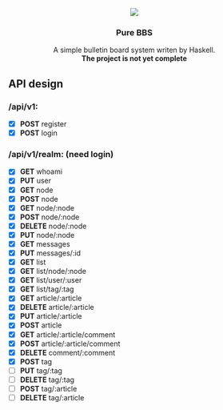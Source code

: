 <p align="center">
<img src=https://gitcdn.xyz/repo/codehz/purebbs/master/logo.svg>
<h3 align="center">Pure BBS</h3>
</p>
<p align="center">
A simple bulletin board system writen by Haskell.<br>
<b>The project is not yet complete</b>
</p>

## API design

### /api/v1:
- [x] **POST** register
- [x] **POST** login

### /api/v1/realm: (need login)
- [x] **GET**       whoami
- [x] **PUT**       user
- [x] **GET**       node
- [x] **POST**      node
- [x] **GET**       node/:node
- [x] **POST**      node/:node
- [x] **DELETE**    node/:node
- [x] **PUT**       node/:node
- [x] **GET**       messages
- [x] **PUT**       messages/:id
- [x] **GET**       list
- [x] **GET**       list/node/:node
- [x] **GET**       list/user/:user
- [x] **GET**       list/tag/:tag
- [x] **GET**       article/:article
- [x] **DELETE**    article/:article
- [x] **PUT**       article/:article
- [x] **POST**      article
- [x] **GET**       article/:article/comment
- [x] **POST**      article/:article/comment
- [x] **DELETE**    comment/:comment
- [x] **POST**      tag
- [ ] **PUT**       tag/:tag
- [ ] **DELETE**    tag/:tag
- [ ] **POST**      tag/:article
- [ ] **DELETE**    tag/:article
